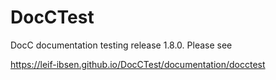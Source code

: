 # DocCTest

DocC documentation testing release 1.8.0. Please see

https://leif-ibsen.github.io/DocCTest/documentation/docctest
